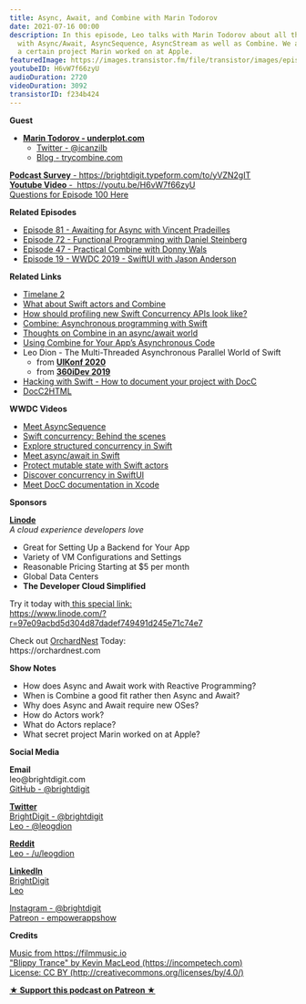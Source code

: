 ```yaml
---
title: Async, Await, and Combine with Marin Todorov
date: 2021-07-16 00:00
description: In this episode, Leo talks with Marin Todorov about all the new updates
  with Async/Await, AsyncSequence, AsyncStream as well as Combine. We also talk about
  a certain project Marin worked on at Apple.
featuredImage: https://images.transistor.fm/file/transistor/images/episode/588686/full_1625868743-artwork.jpg
youtubeID: H6vW7f66zyU
audioDuration: 2720
videoDuration: 3092
transistorID: f234b424
---
```

<p><strong>Guest</strong></p><ul><li>
<a href="https://underplot.com/"><strong>Marin Todorov - underplot.com</strong></a><ul>
<li><a href="https://twitter.com/icanzilb">Twitter - @icanzilb</a></li>
<li><a href="https://trycombine.com">Blog - trycombine.com</a></li>
</ul>
</li></ul><p><a href="https://brightdigit.typeform.com/to/yVZN2gIT"><strong>Podcast Survey</strong> - https://brightdigit.typeform.com/to/yVZN2gIT</a><br><a href="https://youtu.be/H6vW7f66zyU"><strong>Youtube Video</strong> -  https://youtu.be/H6vW7f66zyU</a><br><a href="mailto:episode100@brightdigit.com">Questions for Episode 100 Here</a></p><p><b>Related Episodes</b></p><ul>
<li><a href="https://share.transistor.fm/s/593efb15">Episode 81 - Awaiting for Async with Vincent Pradeilles</a></li>
<li><a href="https://share.transistor.fm/s/b203049d">Episode 72 - Functional Programming with Daniel Steinberg</a></li>
<li><a href="https://share.transistor.fm/s/8442feb7">Episode 47 - Practical Combine with Donny Wals</a></li>
<li><a href="https://share.transistor.fm/s/03051561">Episode 19 - WWDC 2019 - SwiftUI with Jason Anderson</a></li>
</ul><p><b>Related Links</b></p><ul>
<li><a href="https://timelane.tools">Timelane 2</a></li>
<li><a href="https://trycombine.com/posts/swift-actors-combine/">What about Swift actors and Combine</a></li>
<li><a href="https://github.com/icanzilb/Timelane/issues/15">How should profiling new Swift Concurrency APIs look like?</a></li>
<li><a href="https://www.raywenderlich.com/books/combine-asynchronous-programming-with-swift/">Combine: Asynchronous programming with Swift</a></li>
<li><a href="https://www.donnywals.com/thoughts-on-combine-in-an-async-await-world/">Thoughts on Combine in an async/await world</a></li>
<li><a href="https://developer.apple.com/documentation/combine/using-combine-for-your-app-s-asynchronous-code">Using Combine for Your App’s Asynchronous Code</a></li>
<li>Leo Dion - The Multi-Threaded Asynchronous Parallel World of Swift<ul>
<li>from <a href="https://www.youtube.com/watch?v=MqqMmt1pMIc"><strong>UIKonf 2020</strong></a>
</li>
<li>from <a href="https://www.youtube.com/watch?v=GyrJYWOGXY0"><strong>360iDev 2019</strong></a>
</li>
</ul>
</li>
<li><a href="https://www.hackingwithswift.com/articles/238/how-to-document-your-project-with-docc">Hacking with Swift - How to document your project with DocC</a></li>
<li><a href="https://github.com/DoccZz/docc2html">DocC2HTML</a></li>
</ul><p><b>WWDC Videos</b></p><ul>
<li><a href="https://developer.apple.com/videos/play/wwdc2021/10058/">Meet AsyncSequence</a></li>
<li><a href="https://developer.apple.com/videos/play/wwdc2021/10254/">Swift concurrency: Behind the scenes</a></li>
<li><a href="https://developer.apple.com/videos/play/wwdc2021-10134">Explore structured concurrency in Swift</a></li>
<li><a href="https://developer.apple.com/videos/play/wwdc2021-10132">Meet async/await in Swift</a></li>
<li><a href="https://developer.apple.com/videos/play/wwdc2021-10133">Protect mutable state with Swift actors</a></li>
<li><a href="https://developer.apple.com/videos/play/wwdc2021-10019">Discover concurrency in SwiftUI</a></li>
<li><a href="https://developer.apple.com/videos/play/wwdc2021-10166">Meet DocC documentation in Xcode</a></li>
</ul><p><b>Sponsors</b></p><p><a href="https://www.linode.com/?r=97e09acbd5d304d87dadef749491d245e71c74e7"><strong>Linode</strong></a><br><em>A cloud experience developers love</em></p><ul>
<li>Great for Setting Up a Backend for Your App</li>
<li>Variety of VM Configurations and Settings</li>
<li>Reasonable Pricing Starting at $5 per month</li>
<li>Global Data Centers</li>
<li><strong>The Developer Cloud Simplified</strong></li>
</ul><p>Try it today with<a href="https://transistor.fm/?via=empowerapps"> </a><a href="https://www.linode.com/?r=97e09acbd5d304d87dadef749491d245e71c74e7">this special link:<br>https://www.linode.com/?r=97e09acbd5d304d87dadef749491d245e71c74e7</a></p><p>Check out <a href="https://orchardnest.com/">OrchardNest</a> Today:<br>https://orchardnest.com</p><p><b>Show Notes</b></p><ul>
<li>How does Async and Await work with Reactive Programming?</li>
<li>When is Combine a good fit rather then Async and Await?</li>
<li>Why does Async and Await require new OSes?</li>
<li>How do Actors work?</li>
<li>What do Actors replace?</li>
<li>What secret project Marin worked on at Apple? </li>
</ul><p><b>Social Media</b></p><p><strong>Email</strong><br>leo@brightdigit.com<br><a href="https://github.com/brightdigit">GitHub - @brightdigit</a></p><p><a href="https://twitter.com/brightdigit"><strong>Twitter </strong><br>BrightDigit - @brightdigit</a><br><a href="https://twitter.com/leogdion">Leo - @leogdion</a></p><p><a href="https://www.reddit.com/user/leogdion"><strong>Reddit</strong><br>Leo - /u/leogdion</a></p><p><a href="https://www.linkedin.com/company/bright-digit"><strong>LinkedIn</strong><br>BrightDigit</a><br><a href="https://www.linkedin.com/in/leogdion/">Leo</a></p><p><a href="https://www.instagram.com/brightdigit/">Instagram - @brightdigit</a><br><a href="https://www.patreon.com/empowerappsshow">Patreon - empowerappshow</a></p><p><b>Credits</b></p><p><a href="https://filmmusic.io/">Music from https://filmmusic.io</a><br><a href="https://incompetech.com/">"Blippy Trance" by Kevin MacLeod (https://incompetech.com)</a><br><a href="http://creativecommons.org/licenses/by/4.0/">License: CC BY (http://creativecommons.org/licenses/by/4.0/)</a></p><p><strong><a href="https://www.patreon.com/empowerappsshow" rel="payment" title="★ Support this podcast on Patreon ★">★ Support this podcast on Patreon ★</a></strong></p>
      